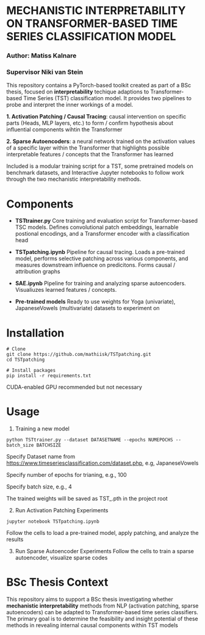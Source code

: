 # MECHANISTIC INTERPRETABILITY ON TRANSFORMER-BASED TIME SERIES CLASSIFICATION MODEL
### Author: Matiss Kalnare
### Supervisor Niki van Stein

This repository contains a PyTorch-based toolkit created as part of a BSc thesis, focused on **interpretability**  techique adaptions to Transformer-based Time Series (TST) classification model. 
It provides two pipelines to probe and interpret the inner workings of a model.

**1. Activation Patching / Causal Tracing**: causal intervention on specific parts (Heads, MLP layers, etc.) to form / confirm hypothesis about influential components wihtin the Transformer

**2. Sparse Autoencoders**: a neural network trained on the activation values of a specific layer within the Transformer that highlights possible interpretable features / concepts that the Transformer has learned

Included is a modular training script for a TST, some pretrained models on benchmark datasets, and Interactive Jupyter notebooks to follow work through the two mechanistic interpretability methods.

# Components
- **TSTtrainer.py** Core training and evaluation script for Transformer-based TSC models. Defines convolutional patch embeddings, learnable postional encodings, and a Transformer encoder with a classification head

- **TSTpatching.ipynb** Pipeline for causal tracing. Loads a pre-trained model, performs selective patching across various components, and measures downstream influence on predicitons. Forms causal / attribution graphs

- **SAE.ipynb** Pipeline for training and analyzing sparse autoencoders. Visualiuzes learned features / concepts. 

- **Pre-trained models** Ready to use weights for Yoga (univariate), JapaneseVowels (multivariate) datasets to experiment on

# Installation
```
# Clone
git clone https://github.com/mathiisk/TSTpatching.git
cd TSTpatching

# Install packages
pip install -r requirements.txt
```
CUDA-enabled GPU recommended but not necessary

# Usage
1. Training a new model
```
python TSTtrainer.py --dataset DATASETNAME --epochs NUMEPOCHS --batch_size BATCHSIZE
```
Specify Dataset name from https://www.timeseriesclassification.com/dataset.php, e.g, JapaneseVowels

Specify number of epochs for trianing, e.g., 100

Specify batch size, e.g., 4

The trained weights will be saved as TST_<dataset>.pth in the project root

2. Run Activation Patching Experiments
```
jupyter notebook TSTpatching.ipynb
```
Follow the cells to load a pre-trained model, apply patching, and analyze the results

3. Run Sparse Autoencoder Experiments
Follow the cells to train a sparse autoencoder, visualize sparse codes


# BSc Thesis Context
This repository aims to support a BSc thesis investigating whether **mechanistic interpretability** methods from NLP (activation patching, sparse autoencoders) can be adapted to Transformer-based time series classifiers. 
The primary goal is to determine the feasibility and insight potential of these methods in revealing internal causal components within TST models